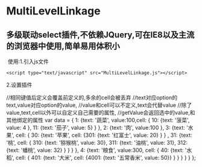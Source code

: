 # MultiLevelLinkage
## 多级联动select插件,不依赖JQuery,可在IE8以及主流的浏览器中使用,简单易用体积小
  使用:1.引入js文件
  
    <script type="text/javascript" src="MultiLevelLinkage.js"></script>
    
  2.设置插件
  
  //相同键值后定义会覆盖前定义的,多余的cell会被丢弃
  //text对应option的text,value对应option的value,
  //value和cell可以不定义,text会代替value
  //除了value,text,cell以外可以自定义自己需要的属性,
  //getValue会返回选中的value,和其他绑定的属性
    var data = {
    1: {text: '蔬菜', value:100,cell: { 10: {text: '菠菜', value: 4 }, 11: {text: '茄子', value: 5} }
    },
    2: {text: '肉', value:100 },
    3: {text: '水果', 
    cell: { 
    30: {text: '苹果', cell: {301: {text: '红富士', value: 20}  } } ,
    31: {text: '桃', cell: { 310: {text: '猕猴桃', value: 30}, 311: {text: '油桃', value: 31}, 312: {text: '蟠桃', value: 32} }
    }
    }
    },
    4: {text: '粮食',  value:300,
    cell: { 
    40: {text: '水稻', 	cell: {	401: {text: '大米', cell: {4001: {text: '五常香米', value: 50}} } } 	} 
    }
    }
    };
